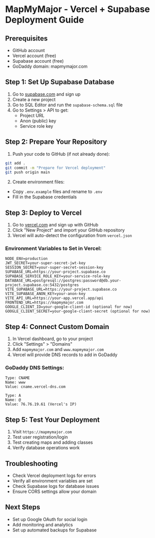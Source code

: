 # MapMyMajor - Vercel + Supabase Deployment Guide

## Prerequisites
- GitHub account
- Vercel account (free)
- Supabase account (free)
- GoDaddy domain: mapmymajor.com

## Step 1: Set Up Supabase Database

1. Go to [supabase.com](https://supabase.com) and sign up
2. Create a new project
3. Go to SQL Editor and run the `supabase-schema.sql` file
4. Go to Settings > API to get:
   - Project URL
   - Anon (public) key
   - Service role key

## Step 2: Prepare Your Repository

1. Push your code to GitHub (if not already done):
```bash
git add .
git commit -m "Prepare for Vercel deployment"
git push origin main
```

2. Create environment files:
- Copy `.env.example` files and rename to `.env`
- Fill in the Supabase credentials

## Step 3: Deploy to Vercel

1. Go to [vercel.com](https://vercel.com) and sign up with GitHub
2. Click "New Project" and import your GitHub repository
3. Vercel will auto-detect the configuration from `vercel.json`

### Environment Variables to Set in Vercel:
```
NODE_ENV=production
JWT_SECRET=your-super-secret-jwt-key
SESSION_SECRET=your-super-secret-session-key
SUPABASE_URL=https://your-project.supabase.co
SUPABASE_SERVICE_ROLE_KEY=your-service-role-key
DATABASE_URL=postgresql://postgres:password@db.your-project.supabase.co:5432/postgres
VITE_SUPABASE_URL=https://your-project.supabase.co
VITE_SUPABASE_ANON_KEY=your-anon-key
VITE_API_URL=https://your-app.vercel.app/api
FRONTEND_URL=https://mapmymajor.com
GOOGLE_CLIENT_ID=your-google-client-id (optional for now)
GOOGLE_CLIENT_SECRET=your-google-client-secret (optional for now)
```

## Step 4: Connect Custom Domain

1. In Vercel dashboard, go to your project
2. Click "Settings" > "Domains"
3. Add `mapmymajor.com` and `www.mapmymajor.com`
4. Vercel will provide DNS records to add in GoDaddy

### GoDaddy DNS Settings:
```
Type: CNAME
Name: www
Value: cname.vercel-dns.com

Type: A
Name: @
Value: 76.76.19.61 (Vercel's IP)
```

## Step 5: Test Your Deployment

1. Visit `https://mapmymajor.com`
2. Test user registration/login
3. Test creating maps and adding classes
4. Verify database operations work

## Troubleshooting

- Check Vercel deployment logs for errors
- Verify all environment variables are set
- Check Supabase logs for database issues
- Ensure CORS settings allow your domain

## Next Steps

- Set up Google OAuth for social login
- Add monitoring and analytics
- Set up automated backups for Supabase
